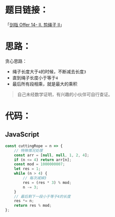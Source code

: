 # 题目链接：

「[剑指 Offer 14- II. 剪绳子 II](https://leetcode-cn.com/problems/jian-sheng-zi-ii-lcof/)」

# 思路：

贪心思路：

- 绳子长度大于`4`的时候，不断减去长度`3`
- 直到绳子长度小于等于`4`
- 最后所有段相乘，就是最大的乘积

> 自己未经数学证明，有兴趣的小伙伴可自行查证。

# 代码：

## JavaScript

```javascript
const cuttingRope = n => {
    // 特殊情况处理
    const arr = [null, null, 1, 2, 4];
    if (n <= 4) return arr[n];
    const mod = 1000000007;
    let res = 1;
    while (n > 4) {
        // 每次减掉3
        res = (res * 3) % mod;
        n -= 3;
    }
    // 最后剩下一段小于等于4的长度
    res *= n;
    return res % mod;
};
```

